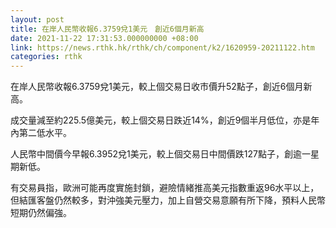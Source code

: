 ```yaml
---
layout: post
title: 在岸人民幣收報6.3759兌1美元　創近6個月新高
date: 2021-11-22 17:31:53.000000000 +08:00
link: https://news.rthk.hk/rthk/ch/component/k2/1620959-20211122.htm
categories: rthk
---
```


在岸人民幣收報6.3759兌1美元，較上個交易日收市價升52點子，創近6個月新高。

成交量減至約225.5億美元，較上個交易日跌近14%，創近9個半月低位，亦是年內第二低水平。

人民幣中間價今早報6.3952兌1美元，較上個交易日中間價跌127點子，創逾一星期新低。

有交易員指，歐洲可能再度實施封鎖，避險情緒推高美元指數重返96水平以上，但結匯客盤仍然較多，對沖強美元壓力，加上自營交易意願有所下降，預料人民幣短期仍然偏強。

